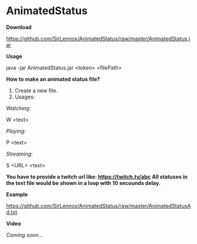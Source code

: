 # AnimatedStatus

**Download**

https://github.com/SirLennox/AnimatedStatus/raw/master/AnimatedStatus.jar

**Usage**

java -jar AnimatedStatus.jar \<token> \<filePath>

**How to make an animated status file?**

1. Create a new file.
2. Usages:

*Watching*:

W \<text>

*Playing*:

P \<text>

*Streaming*:

S \<URL> \<text> 

**You have to provide a twitch url like: https://twitch.tv/abc**
**All statuses in the text file would be shown in a loop with 10 secounds delay.**

**Example**

https://github.com/SirLennox/AnimatedStatus/raw/master/AnimatedStatusAd.txt

**Video**

*Coming soon...*
